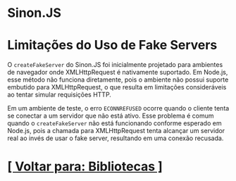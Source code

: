 # Sinon.JS

# Limitações do Uso de Fake Servers

O `createFakeServer` do Sinon.JS foi inicialmente projetado para ambientes de navegador onde XMLHttpRequest é nativamente suportado. Em Node.js, esse método não funciona diretamente, pois o ambiente não possui suporte embutido para XMLHttpRequest, o que resulta em limitações consideráveis ao tentar simular requisições HTTP.

Em um ambiente de teste, o erro `ECONNREFUSED` ocorre quando o cliente tenta se conectar a um servidor que não está ativo. Esse problema é comum quando o `createFakeServer` não está funcionando conforme esperado em Node.js, pois a chamada para XMLHttpRequest tenta alcançar um servidor real ao invés de usar o fake server, resultando em uma conexão recusada.

# [[ Voltar para: Bibliotecas ]](./1-bibliotecas.md)